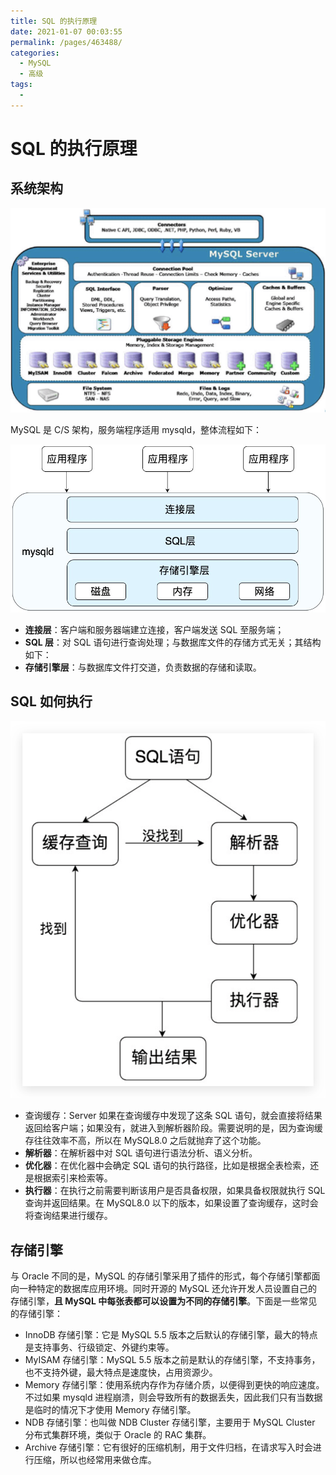 ```yaml
---
title: SQL 的执行原理
date: 2021-01-07 00:03:55
permalink: /pages/463488/
categories:
  - MySQL
  - 高级
tags:
  -
---
```


# SQL 的执行原理

## 系统架构

![image.png](../images/1609768381293-0c27bba5-225c-43ae-9832-5e2f1584a4d9.png)

MySQL 是 C/S 架构，服务端程序适用 mysqld，整体流程如下：

![image.png](../images/1609768399408-3b346640-ec41-402a-a082-ea438e81e01c.png)

- **连接层**：客户端和服务器端建立连接，客户端发送 SQL 至服务端；
- **SQL 层**：对 SQL 语句进行查询处理；与数据库文件的存储方式无关；其结构如下：
- **存储引擎层**：与数据库文件打交道，负责数据的存储和读取。

## SQL 如何执行

![image.png](../images/1609768488034-ae508b84-efe8-47c9-bc71-66ec7274a251.png)

- 查询缓存：Server 如果在查询缓存中发现了这条 SQL 语句，就会直接将结果返回给客户端；如果没有，就进入到解析器阶段。需要说明的是，因为查询缓存往往效率不高，所以在 MySQL8.0 之后就抛弃了这个功能。
- **解析器**：在解析器中对 SQL 语句进行语法分析、语义分析。
- **优化器**：在优化器中会确定 SQL 语句的执行路径，比如是根据全表检索，还是根据索引来检索等。
- **执行器**：在执行之前需要判断该用户是否具备权限，如果具备权限就执行 SQL 查询并返回结果。在 MySQL8.0 以下的版本，如果设置了查询缓存，这时会将查询结果进行缓存。

## 存储引擎

与 Oracle 不同的是，MySQL 的存储引擎采用了插件的形式，每个存储引擎都面向一种特定的数据库应用环境。同时开源的 MySQL 还允许开发人员设置自己的存储引擎，**且 MySQL 中每张表都可以设置为不同的存储引擎**。下面是一些常见的存储引擎：

- InnoDB 存储引擎：它是 MySQL 5.5 版本之后默认的存储引擎，最大的特点是支持事务、行级锁定、外键约束等。
- MyISAM 存储引擎：MySQL 5.5 版本之前是默认的存储引擎，不支持事务，也不支持外键，最大特点是速度快，占用资源少。
- Memory 存储引擎：使用系统内存作为存储介质，以便得到更快的响应速度。不过如果 mysqld 进程崩溃，则会导致所有的数据丢失，因此我们只有当数据是临时的情况下才使用 Memory 存储引擎。
- NDB 存储引擎：也叫做 NDB Cluster 存储引擎，主要用于 MySQL Cluster 分布式集群环境，类似于 Oracle 的 RAC 集群。
- Archive 存储引擎：它有很好的压缩机制，用于文件归档，在请求写入时会进行压缩，所以也经常用来做仓库。
